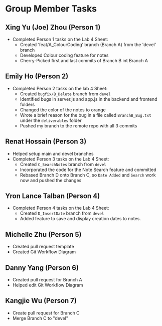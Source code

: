 # Group Member Tasks

## Xing Yu (Joe) Zhou (Person 1)
- Completed Person 1 tasks on the Lab 4 Sheet:
  - Created ‘feat/A_ColourCoding’ branch (Branch A) from the 'devel' branch
  - Developed Colour coding feature for notes
  - Cherry-Picked first and last commits of Branch B int Branch A

## Emily Ho (Person 2)
- Completed Person 2 tasks on the lab 4 Sheet:
  - Created `bugfix/B_Delete` branch from `devel`
  - Identified bugs in server.js and app.js in the backend and frontend folders
  - Changed the color of the notes to orange
  - Wrote a brief reason for the bug in a file called `BranchB_Bug.txt` under the `deliverables` folder
  - Pushed my branch to the remote repo with all 3 commits

## Renat Hossain (Person 3)
- Helped setup main and devel branches
- Completed Person 3 tasks on the Lab 4 Sheet:
  - Created `C_SearchNotes` branch from `devel`
  - Incorporated the code for the Note Search feature and committed
  - Rebased Branch D onto Branch C, so `Date Added` and `Search` work now and pushed the changes

## Yron Lance Talban (Person 4)
- Completed Person 4 tasks on the Lab 4 Sheet:
  - Created `D_InsertDate` branch from `devel`
  - Added feature to save and display creation dates to notes. 

## Michelle Zhu (Person 5)
- Created pull request template
- Created Git Workflow Diagram

## Danny Yang (Person 6)
- Created pull request for Branch A
- Helped edit Git Workflow Diagram

## Kangjie Wu (Person 7)
- Create pull request for Branch C
- Merge Branch C to "devel"

